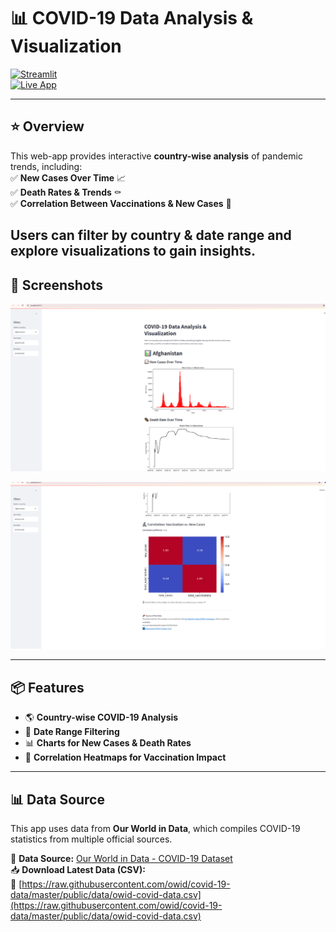 # 📊 COVID-19 Data Analysis & Visualization  

[![Streamlit](https://img.shields.io/badge/Made%20with-Streamlit-FF4B4B?logo=streamlit)](https://streamlit.io/)  
[![Live App](https://img.shields.io/badge/🚀%20Live%20App%20Here-Click%20to%20View-green)](https://covid-19-trends.streamlit.app/)  

---
## ⭐ **Overview**  
This web-app provides interactive **country-wise analysis** of pandemic trends, including:  
✅ **New Cases Over Time** 📈  
✅ **Death Rates & Trends** ⚰️  
✅ **Correlation Between Vaccinations & New Cases** 💉  

Users can **filter by country & date range** and explore visualizations to gain insights.
---

## 📸 **Screenshots**  
 
![First Screenshot](https://github.com/Mou2004/COVID-19_trend_analysis/blob/main/images/first.PNG)  

 
![Second Screenshot](https://github.com/Mou2004/COVID-19_trend_analysis/blob/main/images/second.PNG)  
 

---

## 📦 **Features**
- 🌎 **Country-wise COVID-19 Analysis**
- 📅 **Date Range Filtering**
- 📊 **Charts for New Cases & Death Rates**
- 🔬 **Correlation Heatmaps for Vaccination Impact**

---
## 📊 **Data Source**  
This app uses data from **Our World in Data**, which compiles COVID-19 statistics from multiple official sources.  

📌 **Data Source:** [Our World in Data - COVID-19 Dataset](https://github.com/owid/covid-19-data)  
📥 **Download Latest Data (CSV):**  
🔗 [https://raw.githubusercontent.com/owid/covid-19-data/master/public/data/owid-covid-data.csv](https://raw.githubusercontent.com/owid/covid-19-data/master/public/data/owid-covid-data.csv)  


